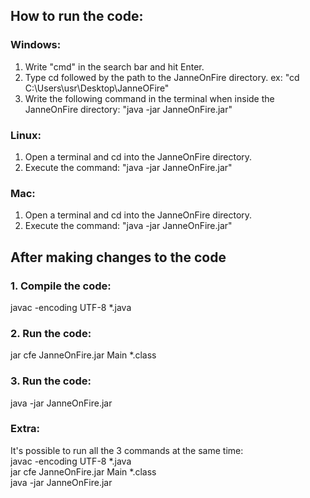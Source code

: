 ## How to run the code:
### Windows:
1. Write "cmd" in the search bar and hit Enter.
2. Type cd followed by the path to the JanneOnFire directory. ex: "cd C:\Users\usr\Desktop\JanneOFire"
3. Write the following command in the terminal when inside the JanneOnFire directory: "java -jar JanneOnFire.jar"


### Linux:
1. Open a terminal and cd into the JanneOnFire directory.
2. Execute the command: "java -jar JanneOnFire.jar"

### Mac:
1. Open a terminal and cd into the JanneOnFire directory.
2. Execute the command: "java -jar JanneOnFire.jar"

## After making changes to the code

### 1. Compile the code:
javac -encoding UTF-8 *.java

### 2. Run the code:
jar cfe JanneOnFire.jar Main *.class

### 3. Run the code:
java -jar JanneOnFire.jar

### Extra:
It's possible to run all the 3 commands at the same time:  
javac -encoding UTF-8 *.java  
jar cfe JanneOnFire.jar Main *.class  
java -jar JanneOnFire.jar
